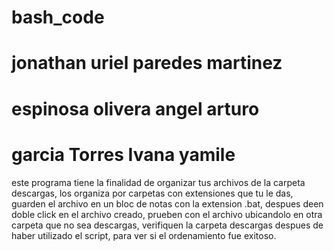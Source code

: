 # bash_code
# jonathan uriel paredes martinez
# espinosa olivera angel arturo
# garcia Torres Ivana yamile
este programa tiene la finalidad de organizar tus archivos de la carpeta descargas, los organiza por carpetas con extensiones que tu le das, 
guarden el archivo en un bloc de notas con la extension .bat,
despues deen doble click en el archivo creado,
prueben con el archivo ubicandolo en otra carpeta que no sea descargas,
verifiquen la carpeta descargas despues de haber utilizado el script, para ver si el ordenamiento fue exitoso.
